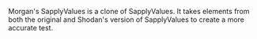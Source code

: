 Morgan's SapplyValues is a clone of SapplyValues. It takes elements from both the original and Shodan's version of SapplyValues to create a more accurate test.
